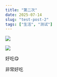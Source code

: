 ```yaml
---
title: "第二次"
date: 2025-07-14
slug: "test-post-2"
tags: ["生活", "测试"]
---
```

![](https://prod-files-secure.s3.us-west-2.amazonaws.com/112d0858-5090-4d34-a606-b75eb8d65fd2/112c6e9b-125a-4f71-a602-843170407767/1000201066.png?X-Amz-Algorithm=AWS4-HMAC-SHA256&X-Amz-Content-Sha256=UNSIGNED-PAYLOAD&X-Amz-Credential=ASIAZI2LB466XTVRWR53%2F20250724%2Fus-west-2%2Fs3%2Faws4_request&X-Amz-Date=20250724T082014Z&X-Amz-Expires=3600&X-Amz-Security-Token=IQoJb3JpZ2luX2VjEAAaCXVzLXdlc3QtMiJGMEQCIGKIG4qO6AZzHa2V6jxeaz3ffsbym%2Fx%2FcDwNwz3vsMdCAiBeit6Wt8soAgAiLKg%2F0xO3EQVWwALG6xEgyWcqVQjciSr%2FAwgpEAAaDDYzNzQyMzE4MzgwNSIMla6eWc5TwTaVhwmKKtwDcqyQzBCC3zzK75pyA6DdFM2hBKPx8d7Bo1%2FN7sItgobmmnrx7dpSqij6WBHMAG3hzsBf3P4%2FdzSVuIYP%2FJKWAkzqEoeEf283IQi8REoQTZRE%2BlWqiEMQImltMJyaFRzCMXJx6a2HDaxXtQDjsa6zUui8EPlHFO2mTOu%2BgZOk8LJcbsNPMpST%2BeDvlsDgT5VjqbVjx4lQX5Qt87ghKFUFtZapOrW4jkery68MrHzfQ5KolLnjqSZxaH5UALI6m9LmR12DIx630lFK57KaWHHGWBTi5nb4KOCK0XbC68yMk%2B5KjwcTM3tiRuRwK%2BnKFbcwJbH4NIqLoirwjpCHfBuwNGeRlthga5FT2TsmUBiIReaweN0ZkB%2FO8TXXVXPYhLDjLe1O%2FxHiaarqfLCHkDEDHVg%2FJiDzUVXAXquECCoWVDzLrhcCJZBuu0Q8iOyVihAelRrcHTsNgZ5YbxTQw3AymTxixsMGLOWZq9sMGFdrCtfudsBGGziotIb%2BOahpITKgYGtQmwHon3r%2BNC4pUAz5KCwMfPQquQRkN15AjhCYJfS5DPEidom%2FSMaIhlj8jJLZbSik%2BAjbboqtEds1Y51tb1ExftJ74w4caotaCJ6k2ybsGmvKv8BHDXjqeXUwiM%2BHxAY6pgGgMW02Pl1T%2Bdmuyksz%2BhLsMVPV4fSDdU0Zma3hYcmWI6ELqomh4cWo6T4R2jghtwS%2F6c%2B2noCiYZzfhjqJJ9tljFGPe7P%2Fw2C3tO%2FKpxUoBgnD0%2FSjXXIimWPl1OZrAyZNt3FM9nwE%2F%2FnMHH9X8lZ%2ByKHb23ExWgPLYOmeG1rp43JYS4Kn%2B9%2BUrE%2FhafuVOi%2BvaXp%2BhQhBwk8YKRvSJQlWEKmNFRzc&X-Amz-Signature=4f073e68ec476079889323083570669e7f8f6f83b73cae83fc85de9a1d397896&X-Amz-SignedHeaders=host&x-amz-checksum-mode=ENABLED&x-id=GetObject)


![](https://prod-files-secure.s3.us-west-2.amazonaws.com/112d0858-5090-4d34-a606-b75eb8d65fd2/ed0ded8d-aaa6-4918-a222-3cffc3f3330b/1000201056.png?X-Amz-Algorithm=AWS4-HMAC-SHA256&X-Amz-Content-Sha256=UNSIGNED-PAYLOAD&X-Amz-Credential=ASIAZI2LB466XTVRWR53%2F20250724%2Fus-west-2%2Fs3%2Faws4_request&X-Amz-Date=20250724T082014Z&X-Amz-Expires=3600&X-Amz-Security-Token=IQoJb3JpZ2luX2VjEAAaCXVzLXdlc3QtMiJGMEQCIGKIG4qO6AZzHa2V6jxeaz3ffsbym%2Fx%2FcDwNwz3vsMdCAiBeit6Wt8soAgAiLKg%2F0xO3EQVWwALG6xEgyWcqVQjciSr%2FAwgpEAAaDDYzNzQyMzE4MzgwNSIMla6eWc5TwTaVhwmKKtwDcqyQzBCC3zzK75pyA6DdFM2hBKPx8d7Bo1%2FN7sItgobmmnrx7dpSqij6WBHMAG3hzsBf3P4%2FdzSVuIYP%2FJKWAkzqEoeEf283IQi8REoQTZRE%2BlWqiEMQImltMJyaFRzCMXJx6a2HDaxXtQDjsa6zUui8EPlHFO2mTOu%2BgZOk8LJcbsNPMpST%2BeDvlsDgT5VjqbVjx4lQX5Qt87ghKFUFtZapOrW4jkery68MrHzfQ5KolLnjqSZxaH5UALI6m9LmR12DIx630lFK57KaWHHGWBTi5nb4KOCK0XbC68yMk%2B5KjwcTM3tiRuRwK%2BnKFbcwJbH4NIqLoirwjpCHfBuwNGeRlthga5FT2TsmUBiIReaweN0ZkB%2FO8TXXVXPYhLDjLe1O%2FxHiaarqfLCHkDEDHVg%2FJiDzUVXAXquECCoWVDzLrhcCJZBuu0Q8iOyVihAelRrcHTsNgZ5YbxTQw3AymTxixsMGLOWZq9sMGFdrCtfudsBGGziotIb%2BOahpITKgYGtQmwHon3r%2BNC4pUAz5KCwMfPQquQRkN15AjhCYJfS5DPEidom%2FSMaIhlj8jJLZbSik%2BAjbboqtEds1Y51tb1ExftJ74w4caotaCJ6k2ybsGmvKv8BHDXjqeXUwiM%2BHxAY6pgGgMW02Pl1T%2Bdmuyksz%2BhLsMVPV4fSDdU0Zma3hYcmWI6ELqomh4cWo6T4R2jghtwS%2F6c%2B2noCiYZzfhjqJJ9tljFGPe7P%2Fw2C3tO%2FKpxUoBgnD0%2FSjXXIimWPl1OZrAyZNt3FM9nwE%2F%2FnMHH9X8lZ%2ByKHb23ExWgPLYOmeG1rp43JYS4Kn%2B9%2BUrE%2FhafuVOi%2BvaXp%2BhQhBwk8YKRvSJQlWEKmNFRzc&X-Amz-Signature=f9feec2755bb9623400ee2a8c610f5b89128eda5ac25583953983b8c319d314a&X-Amz-SignedHeaders=host&x-amz-checksum-mode=ENABLED&x-id=GetObject)


好吃😋


非常好吃

